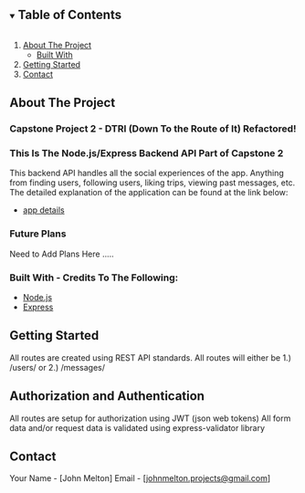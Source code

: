 <!-- TABLE OF CONTENTS -->
<details open="open">
  <summary><h2 style="display: inline-block">Table of Contents</h2></summary>
  <ol>
    <li>
      <a href="#about-the-project">About The Project</a>
      <ul>
        <li><a href="#built-with">Built With</a></li>
      </ul>
    </li>
    <li>
      <a href="#getting-started">Getting Started</a>
    </li>
    <li><a href="#contact">Contact</a></li>
  </ol>
</details>



<!-- ABOUT THE PROJECT -->
## About The Project

### Capstone Project 2 - DTRI (Down To the Route of It) Refactored!
### This Is The Node.js/Express Backend API Part of Capstone 2

This backend API handles all the social experiences of the app. Anything from finding users, following users, liking trips, viewing past messages, etc.
The detailed explanation of the application can be found at the link below: 
* [app details](https://github.com/jmelton15/React-TravelApp-Frontend)

### Future Plans
 Need to Add Plans Here .....

### Built With - Credits To The Following:

* [Node.js](https://nodejs.org/en/)
* [Express](https://expressjs.com/)


<!-- GETTING STARTED -->
## Getting Started
All routes are created using REST API standards.
All routes will either be
1.) /users/
or
2.) /messages/


<!-- DATA STORAGE AND SAFETY -->
## Authorization and Authentication

All routes are setup for authorization using JWT (json web tokens) 
All form data and/or request data is validated using express-validator library


<!-- CONTACT -->
## Contact

Your Name - [John Melton]
Email - [johnmelton.projects@gmail.com]









